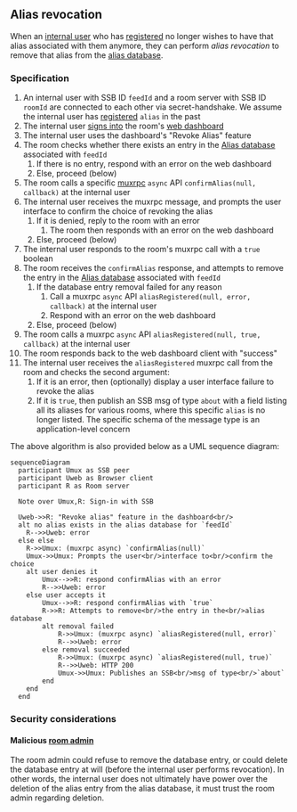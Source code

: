 ## Alias revocation

When an [internal user](../Stakeholders/Internal%20user.md) who has [registered](Registration.md) no longer wishes to have that alias associated with them anymore, they can perform *alias revocation* to remove that alias from the [alias database](Alias%20database.md).

### Specification

1. An internal user with SSB ID `feedId` and a room server with SSB ID `roomId` are connected to each other via secret-handshake. We assume the internal user has [registered](Registration.md) `alias` in the past
1. The internal user [signs into](../Setup/Sign-in%20with%20SSB.md) the room's [web dashboard](../Setup/Web%20Dashboard.md)
1. The internal user uses the dashboard's "Revoke Alias" feature
1. The room checks whether there exists an entry in the [Alias database](Alias%20database.md) associated with `feedId`
    1. If there is no entry, respond with an error on the web dashboard
    1. Else, proceed (below)
1. The room calls a specific [muxrpc](https://github.com/ssb-js/muxrpc/) `async` API `confirmAlias(null, callback)` at the internal user
1. The internal user receives the muxrpc message, and prompts the user interface to confirm the choice of revoking the alias
    1. If it is denied, reply to the room with an error
        1. The room then responds with an error on the web dashboard
    1. Else, proceed (below)
1. The internal user responds to the room's muxrpc call with a `true` boolean
1. The room receives the `confirmAlias` response, and attempts to remove the entry in the [Alias database](Alias%20database.md) associated with `feedId`
    1. If the database entry removal failed for any reason
        1. Call a muxrpc `async` API `aliasRegistered(null, error, callback)` at the internal user
        1. Respond with an error on the web dashboard
    1. Else, proceed (below)
1. The room calls a muxrpc `async` API `aliasRegistered(null, true, callback)` at the internal user
1. The room responds back to the web dashboard client with "success"
1. The internal user receives the `aliasRegistered` muxrpc call from the room and checks the second argument:
    1. If it is an error, then (optionally) display a user interface failure to revoke the alias
    1. If it is `true`, then publish an SSB msg of type `about` with a field listing all its aliases for various rooms, where this specific `alias` is no longer listed. The specific schema of the message type is an application-level concern

The above algorithm is also provided below as a UML sequence diagram:

```mermaid
sequenceDiagram
  participant Umux as SSB peer
  participant Uweb as Browser client
  participant R as Room server

  Note over Umux,R: Sign-in with SSB

  Uweb->>R: "Revoke alias" feature in the dashboard<br/>
  alt no alias exists in the alias database for `feedId`
    R-->>Uweb: error
  else else
    R->>Umux: (muxrpc async) `confirmAlias(null)`
    Umux->>Umux: Prompts the user<br/>interface to<br/>confirm the choice
    alt user denies it
        Umux-->>R: respond confirmAlias with an error
        R-->>Uweb: error
    else user accepts it
        Umux-->>R: respond confirmAlias with `true`
        R->>R: Attempts to remove<br/>the entry in the<br/>alias database
        alt removal failed
            R->>Umux: (muxrpc async) `aliasRegistered(null, error)`
            R-->>Uweb: error
        else removal succeeded
            R->>Umux: (muxrpc async) `aliasRegistered(null, true)`
            R-->>Uweb: HTTP 200
            Umux->>Umux: Publishes an SSB<br/>msg of type<br/>`about`
        end
    end
  end
```


### Security considerations

#### Malicious [room admin](../Stakeholders/Room%20admin.md)

The room admin could refuse to remove the database entry, or could delete the database entry at will (before the internal user performs revocation). In other words, the internal user does not ultimately have power over the deletion of the alias entry from the alias database, it must trust the room admin regarding deletion.